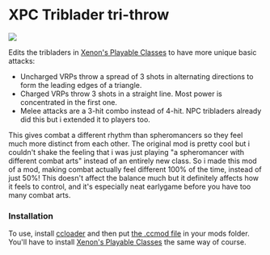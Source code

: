 # XPC Triblader tri-throw

![](https://github.com/Azure-Lazuline/xpc-triblader-trithrow/blob/main/screenshots/trithrow.gif)

Edits the tribladers in [Xenon's Playable Classes](https://github.com/XenonA7/xenons-playable-classes) to have more unique basic attacks:

- Uncharged VRPs throw a spread of 3 shots in alternating directions to form the leading edges of a triangle.
- Charged VRPs throw 3 shots in a straight line. Most power is concentrated in the first one.
- Melee attacks are a 3-hit combo instead of 4-hit. NPC tribladers already did this but i extended it to players too.

This gives combat a different rhythm than spheromancers so they feel much more distinct from each other. The original mod is pretty cool but i couldn't shake the feeling that i was just playing "a spheromancer with different combat arts" instead of an entirely new class. So i made this mod of a mod, making combat actually feel different 100% of the time, instead of just 50%! This doesn't affect the balance much but it definitely affects how it feels to control, and it's especially neat earlygame before you have too many combat arts.

### Installation

To use, install [ccloader](https://github.com/CCDirectLink/CCLoader) and then put [the .ccmod file](https://github.com/Azure-Lazuline/xpc-triblader-trithrow/releases) in your mods folder. You'll have to install [Xenon's Playable Classes](https://github.com/XenonA7/xenons-playable-classes) the same way of course.
